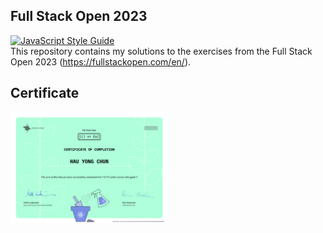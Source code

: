 ## Full Stack Open 2023
[![JavaScript Style Guide](https://img.shields.io/badge/code_style-standard-brightgreen.svg)](https://standardjs.com)<br />
This repository contains my solutions to the exercises from the Full Stack Open 2023 (https://fullstackopen.com/en/).

## Certificate
<img src="cert/certificate-fullstack.png"  width="50%" height="30%">